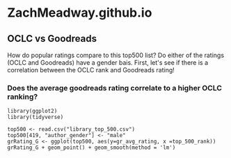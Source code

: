 # ZachMeadway.github.io
## OCLC vs Goodreads
How do popular ratings compare to this top500 list? Do either of the ratings 
(OCLC and Goodreads) have a gender bais. First, let's see if there is a correlation between the OCLC rank and Goodreads rating!


### Does the average goodreads rating correlate to a higher OCLC ranking?


```{r results='hide', echo=FALSE, message=FALSE, warning=FALSE}
library(ggplot2)
library(tidyverse)
```

```{r, echo=FALSE, message=FALSE, warning=FALSE}
top500 <- read.csv("library_top_500.csv")
top500[419, "author_gender"] <- "male"
grRating_G <- ggplot(top500, aes(y=gr_avg_rating, x =top_500_rank))
grRating_G + geom_point() + geom_smooth(method = 'lm')
```
